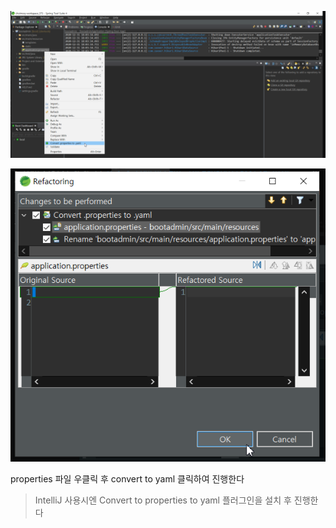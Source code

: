 ![img.png](img.png)

![img_1.png](img_1.png)

properties 파일 우클릭 후 convert to yaml 클릭하여 진행한다

> IntelliJ 사용시엔 Convert to properties to yaml 플러그인을 설치 후 진행한다